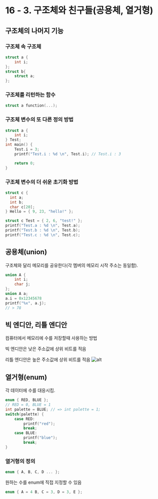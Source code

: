 # 16 - 3. 구조체와 친구들(공용체, 열거형)

## 구조체의 나머지 기능

### 구조체 속 구조체

```c
struct a {
    int i;
};
struct b{
    struct a;
};
```

### 구조체를 리턴하는 함수

```c
struct a function(...);
```

### 구조체 변수의 또 다른 정의 방법

```c
struct a {
    int i;
} Test;
int main() {
    Test.i = 3;
    printf("Test.i : %d \n", Test.i); // Test.i : 3 

    return 0;
}
```

### 구조체 변수의 더 쉬운 초기화 방법

```c
struct c {
  int a;
  int b;
  char c[20];
} Hello = { 9, 23, "hello!" };

struct c Test = { 2, 6, "test!" };
printf("Test.a : %d \n", Test.a);
printf("Test.b : %d \n", Test.b);
printf("Test.c : %d \n", Test.c);
```

## 공용체(union)

구조체와 달리 메모리를 공유한다(각 멤버의 메모리 시작 주소는 동일함).

```c
union A {
    int i;
    char j;
};
union A a;
a.i = 0x12345678
printf("%x", a.j);
// > 78
```

## 빅 엔디안, 리틀 엔디안
컴퓨터에서 메모리에 수를 저장할때 사용하는 방법

빅 엔디안은 낮은 주소값에 상위 비트를 적음

리틀 엔디안은 높은 주소값에 상위 비트를 적음
![alt](https://upload.wikimedia.org/wikipedia/commons/5/5d/32bit-Endianess.svg)

## 열거형(enum)

각 데이터에 수를 대응시킴.

```c
enum { RED, BLUE };
// RED = 0, BLUE = 1
int palette = BLUE; // => int palette = 1;
switch(palette) {
    case RED:
        printf("red");
        break;
    case BLUE:
        printf("blue");
        break;
}
```

### 열거형의 정의

```c
enum { A, B, C, D ... };
```

원하는 수를 enum에 직접 지정할 수 있음

```c
enum { A = 4 B, C = 3, D = 3, E };
```